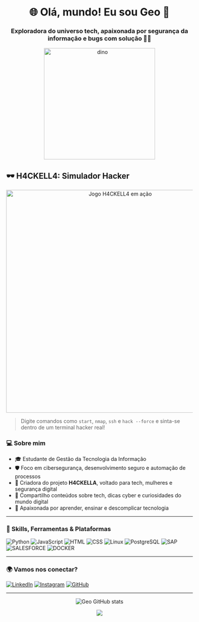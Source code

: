 <h1 align="center">🌐 Olá, mundo! Eu sou Geo 👾</h1>
<h3 align="center">Exploradora do universo tech, apaixonada por segurança da informação e bugs com solução 🔐🐞</h3>

<p align="center">
  <img src="https://media.giphy.com/media/Q7SKqn3G97xpmfSOvG/giphy.gif" width="300" alt="dino">
</p>

## 🕶️ H4CKELL4: Simulador Hacker

<p align="center">
  <a href="https://geo-km-cs.github.io/h4ckella" target="_blank">
    <img src="https://github.com/geo-km-cs/geo-km-cs/raw/main/h4ckella-preview.gif.gif" width="600" alt="Jogo H4CKELL4 em ação">
  </a>
</p>

> Digite comandos como `start`, `nmap`, `ssh` e `hack --force` e sinta-se dentro de um terminal hacker real!

### 💻 Sobre mim

- 🎓 Estudante de Gestão da Tecnologia da Informação 
- 🛡️ Foco em cibersegurança, desenvolvimento seguro e automação de processos  
- 🚀 Criadora do projeto **H4CKELLA**, voltado para tech, mulheres e segurança digital  
- 💬 Compartilho conteúdos sobre tech, dicas cyber e curiosidades do mundo digital  
- 👾 Apaixonada por aprender, ensinar e descomplicar tecnologia

---

### 🧠 Skills, Ferramentas & Plataformas

![Python](https://img.icons8.com/?size=100&id=13441&format=png&color=000000)
![JavaScript](https://img.icons8.com/?size=100&id=108784&format=png&color=000000)
![HTML](https://img.icons8.com/?size=100&id=20909&format=png&color=000000)
![CSS](https://img.icons8.com/?size=100&id=21278&format=png&color=000000)
![Linux](https://img.icons8.com/?size=100&id=tmEqIUErLJVM&format=png&color=000000)
![PostgreSQL](https://img.icons8.com/?size=100&id=Pv4IGT0TSpt8&format=png&color=000000)
![SAP](https://img.icons8.com/?size=100&id=dKbIIE5UJspb&format=png&color=000000)
![SALESFORCE](https://img.icons8.com/?size=100&id=38804&format=png&color=000000)
![DOCKER](https://img.icons8.com/?size=100&id=cdYUlRaag9G9&format=png&color=000000)


---

### 🌍 Vamos nos conectar?

[![LinkedIn](https://img.shields.io/badge/-LinkedIn-blue?style=for-the-badge&logo=linkedin&logoColor=white)](https://linkedin.com/in/seu-link)
[![Instagram](https://img.shields.io/badge/-@h4ckella-E4405F?style=for-the-badge&logo=instagram&logoColor=white)](https://instagram.com/seu-insta)
[![GitHub](https://img.shields.io/badge/-GitHub_Portfólio-333?style=for-the-badge&logo=github)](https://github.com/seu-usuario)

---

<p align="center">
  <img src="https://github-readme-stats.vercel.app/api?username=seu-usuario&show_icons=true&theme=radical" alt="Geo GitHub stats"/>
</p>

<p align="center">
  <img src="https://readme-typing-svg.herokuapp.com?color=00FFAA&size=20&center=true&vCenter=true&width=500&lines=Stay+curious...+Stay+cyber!" />
</p>
